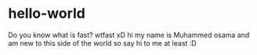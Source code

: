 # hello-world
Do you know what is fast?
wtfast xD
hi my name is Muhammed osama and am new to this side of the world
so say hi to me at least :D
